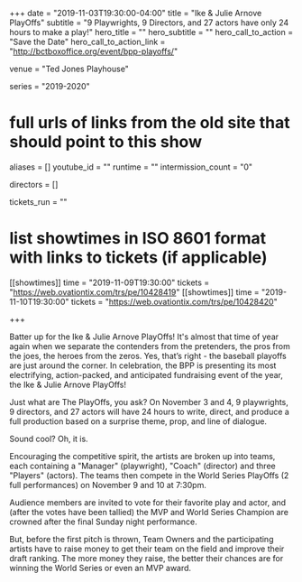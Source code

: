 +++
date = "2019-11-03T19:30:00-04:00"
title = "Ike & Julie Arnove PlayOffs"
subtitle = "9 Playwrights, 9 Directors, and 27 actors have only 24 hours to make a play!"
hero_title = ""
hero_subtitle = ""
hero_call_to_action = "Save the Date"
hero_call_to_action_link = "http://bctboxoffice.org/event/bpp-playoffs/"

venue = "Ted Jones Playhouse"

series = "2019-2020"
# full urls of links from the old site that should point to this show
aliases = []
youtube_id = ""
runtime = ""
intermission_count = "0"

directors = []

tickets_run = ""

# list showtimes in ISO 8601 format with links to tickets (if applicable)
[[showtimes]]
    time = "2019-11-09T19:30:00"
    tickets = "https://web.ovationtix.com/trs/pe/10428419"
[[showtimes]]
    time = "2019-11-10T19:30:00"
    tickets = "https://web.ovationtix.com/trs/pe/10428420"

+++

Batter up for the Ike & Julie Arnove PlayOffs! It's almost that time of year again when we separate the contenders from the pretenders, the pros from the joes, the heroes from the zeros. Yes, that’s right - the baseball playoffs are just around the corner. In celebration, the BPP is presenting its most electrifying, action-packed, and anticipated fundraising event of the year, the Ike & Julie Arnove PlayOffs!

Just what are The PlayOffs, you ask? On November 3 and 4, 9 playwrights, 9 directors, and 27 actors will have 24 hours to write, direct, and produce a full production based on a surprise theme, prop, and line of dialogue.

Sound cool? Oh, it is.

Encouraging the competitive spirit, the artists are broken up into teams, each containing a "Manager" (playwright), "Coach" (director) and three "Players" (actors). The teams then compete in the World Series PlayOffs (2 full performances) on November 9 and 10 at 7:30pm.

Audience members are invited to vote for their favorite play and actor, and (after the votes have been tallied) the MVP and World Series Champion are crowned after the final Sunday night performance.

But, before the first pitch is thrown, Team Owners and the participating artists have to raise money to get their team on the field and improve their draft ranking. The more money they raise, the better their chances are for winning the World Series or even an MVP award.
